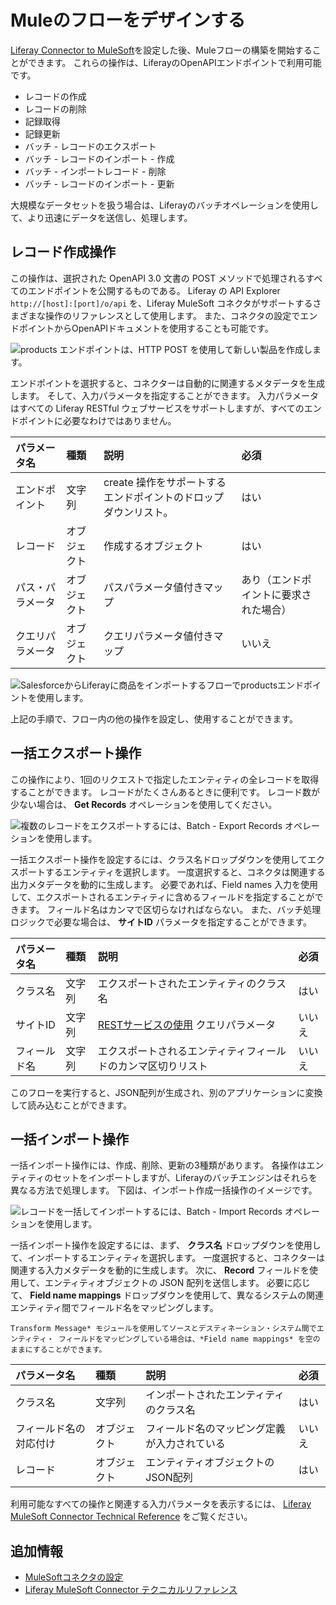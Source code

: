 # Muleのフローをデザインする

[Liferay Connector to MuleSoft](./configuring-the-mulesoft-connector.md)を設定した後、Muleフローの構築を開始することができます。 これらの操作は、LiferayのOpenAPIエンドポイントで利用可能です。

* レコードの作成
* レコードの削除
* 記録取得
* 記録更新
* バッチ - レコードのエクスポート
* バッチ - レコードのインポート - 作成
* バッチ - インポートレコード - 削除
* バッチ - レコードのインポート - 更新

大規模なデータセットを扱う場合は、Liferayのバッチオペレーションを使用して、より迅速にデータを送信し、処理します。

## レコード作成操作

この操作は、選択された OpenAPI 3.0 文書の POST メソッドで処理されるすべてのエンドポイントを公開するものである。 Liferay の API Explorer `http://[host]:[port]/o/api` を、Liferay MuleSoft コネクタがサポートするさまざまな操作のリファレンスとして使用します。 また、コネクタの設定でエンドポイントからOpenAPIドキュメントを使用することも可能です。

![products エンドポイントは、HTTP POST を使用して新しい製品を作成します。](./designing-mule-flows/images/01.png)

エンドポイントを選択すると、コネクターは自動的に関連するメタデータを生成します。 そして、入力パラメータを指定することができます。 入力パラメータはすべての Liferay RESTful ウェブサービスをサポートしますが、すべてのエンドポイントに必要なわけではありません。

| パラメータ名   | 種類     | 説明                                  | 必須                  |
|:-------- |:------ |:----------------------------------- |:------------------- |
| エンドポイント  | 文字列    | create 操作をサポートするエンドポイントのドロップダウンリスト。 | はい                  |
| レコード     | オブジェクト | 作成するオブジェクト                          | はい                  |
| パス・パラメータ | オブジェクト | パスパラメータ値付きマップ                       | あり（エンドポイントに要求された場合） |
| クエリパラメータ | オブジェクト | クエリパラメータ値付きマップ                      | いいえ                 |

![SalesforceからLiferayに商品をインポートするフローでproductsエンドポイントを使用します。](./designing-mule-flows/images/02.png)

上記の手順で、フロー内の他の操作を設定し、使用することができます。

## 一括エクスポート操作

この操作により、1回のリクエストで指定したエンティティの全レコードを取得することができます。 レコードがたくさんあるときに便利です。 レコード数が少ない場合は、 **Get Records** オペレーションを使用してください。

![複数のレコードをエクスポートするには、Batch - Export Records オペレーションを使用します。](./designing-mule-flows/images/03.png)

一括エクスポート操作を設定するには、クラス名ドロップダウンを使用してエクスポートするエンティティを選択します。 一度選択すると、コネクタは関連する出力メタデータを動的に生成します。 必要であれば、Field names 入力を使用して、エクスポートされるエンティティに含めるフィールドを指定することができます。 フィールド名はカンマで区切らなければならない。 また、バッチ処理ロジックで必要な場合は、 **サイトID** パラメータを指定することができます。

| パラメータ名 | 種類  | 説明                                                                                                                                                             | 必須  |
|:------ |:--- |:-------------------------------------------------------------------------------------------------------------------------------------------------------------- |:--- |
| クラス名   | 文字列 | エクスポートされたエンティティのクラス名                                                                                                                                           | はい  |
| サイトID  | 文字列 | [RESTサービスの使用](https://learn.liferay.com/dxp/latest/ja/headless-delivery/consuming-apis/consuming-rest-services.html#identify-the-site-containing-the-data) クエリパラメータ | いいえ |
| フィールド名 | 文字列 | エクスポートされるエンティティフィールドのカンマ区切りリスト                                                                                                                                 | いいえ |

このフローを実行すると、JSON配列が生成され、別のアプリケーションに変換して読み込むことができます。

## 一括インポート操作

一括インポート操作には、作成、削除、更新の3種類があります。 各操作はエンティティのセットをインポートしますが、Liferayのバッチエンジンはそれらを異なる方法で処理します。 下図は、インポート作成一括操作のイメージです。

![レコードを一括してインポートするには、Batch - Import Records オペレーションを使用します。](./designing-mule-flows/images/04.png)

一括インポート操作を設定するには、まず、 **クラス名** ドロップダウンを使用して、インポートするエンティティを選択します。 一度選択すると、コネクターは関連する入力メタデータを動的に生成します。 次に、 **Record** フィールドを使用して、エンティティオブジェクトの JSON 配列を送信します。 必要に応じて、 **Field name mappings** ドロップダウンを使用して、異なるシステムの関連エンティティ間でフィールド名をマッピングします。

```{note}
Transform Message* モジュールを使用してソースとデスティネーション・システム間でエンティティ・ フィールドをマッピングしている場合は、*Field name mappings* を空のままにすることができます。
```

| パラメータ名      | 種類     | 説明                     | 必須  |
|:----------- |:------ |:---------------------- |:--- |
| クラス名        | 文字列    | インポートされたエンティティのクラス名    | はい  |
| フィールド名の対応付け | オブジェクト | フィールド名のマッピング定義が入力されている | いいえ |
| レコード        | オブジェクト | エンティティオブジェクトのJSON配列    | はい  |

利用可能なすべての操作と関連する入力パラメータを表示するには、 [Liferay MuleSoft Connector Technical Reference](https://github.com/liferay/liferay-etl-mulesoft/blob/master/docs/liferay-connector-tech-ref.adoc) をご覧ください。

## 追加情報

* [MuleSoftコネクタの設定](./configuring-the-mulesoft-connector.md)
* [Liferay MuleSoft Connector テクニカルリファレンス](https://github.com/liferay/liferay-etl-mulesoft/blob/master/docs/liferay-connector-tech-ref.adoc)
